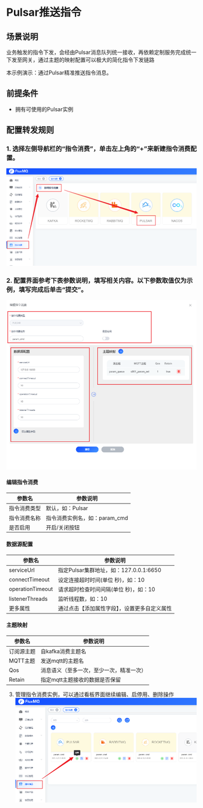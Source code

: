 # Pulsar推送指令

## 场景说明
业务触发的指令下发，会经由Pulsar消息队列统一接收，再依赖定制服务完成统一下发至网关，通过主题的映射配置可以极大的简化指令下发链路

本示例演示：通过Pulsar精准推送指令消息。

## 前提条件
- 拥有可使用的Pulsar实例

## 配置转发规则
### 1. 选择左侧导航栏的“指令消费”，单击左上角的“+”来新建指令消费配置。
![pulsar_cmd_1.png](../../assets/images/command/pulsar_cmd_1.png)

### 2. 配置界面参考下表参数说明，填写相关内容。以下参数取值仅为示例，填写完成后单击“提交”。
![pulsar_cmd_2.png](../../assets/images/command/pulsar_cmd_2.png)
#### 编辑指令消费
| **参数名** | **参数说明**            |
|---------|---------------------|
| 指令消费类型  | 默认，如：Pulsar         |
| 指令消费名称  | 指令消费实例名，如：param_cmd |
| 是否启用    | 开启/关闭按钮             |
#### 数据源配置
| **参数名**          | **参数说明**                      |
|------------------|-------------------------------|
| serviceUrl       | 指定Pulsar集群地址，如：127.0.0.1:6650 |
| connectTimeout   | 设定连接超时时间(单位 秒)，如：10           |
| operationTimeout | 请求超时检查时间间隔(单位 秒)，如：10         |
| listenerThreads  | 监听线程数，如：10                    |
| 更多属性             | 通过点击【添加属性字段】，设置更多自定义属性        |

#### 主题映射
| **参数名** | **参数说明**             |
|---------|----------------------|
| 订阅源主题    | 自kafka消费主题名          |
| MQTT主题  | 发送mqtt的主题名           |
| Qos    | 消息语义（至多一次，至少一次，精准一次） |
| Retain  | 指定mqtt主题接收的数据是否保留    |

3. 管理指令消费实例，可以通过看板界面继续编辑、启停用、删除操作
![pulsar_cmd_3.png](../../assets/images/command/pulsar_cmd_3.png)